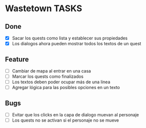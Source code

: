 # Wastetown TASKS

## Done

- [x] Sacar los quests como lista y establecer sus propiedades
- [x] Los dialogos ahora pueden mostrar todos los textos de un quest

## Feature

- [ ] Cambiar de mapa al entrar en una casa
- [ ] Marcar los quests como finalizados
- [ ] Los textos deben poder ocupar más de una linea
- [ ] Agregar lógica para las posibles opciones en un texto

## Bugs

- [ ] Evitar que los clicks en la capa de dialogo muevan al personaje
- [ ] Los quests no se activan si el personaje no se mueve

